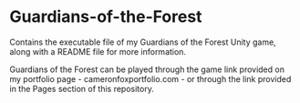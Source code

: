 # Guardians-of-the-Forest
Contains the executable file of my Guardians of the Forest Unity game, along with a README file for more information.

Guardians of the Forest can be played through the game link provided on my portfolio page - cameronfoxportfolio.com - or through the link provided in the Pages section of this repository.
